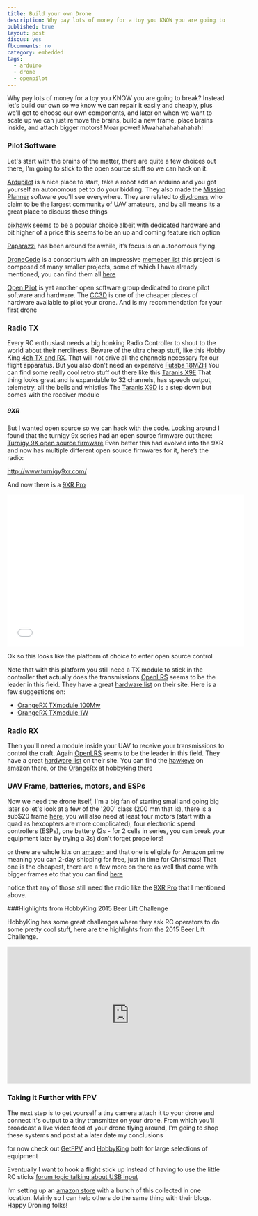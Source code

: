 ```yaml
---
title: Build your own Drone
description: Why pay lots of money for a toy you KNOW you are going to break?
published: true
layout: post
disqus: yes
fbcomments: no
category: embedded
tags:
  - arduino
  - drone
  - openpilot
---
```


Why pay lots of money for a toy you KNOW you are going to break?
Instead let's build our own so we know we can repair it easily and cheaply, 
plus we'll get to choose our own components, and later on when we want to scale up we can just remove the brains,
build a new frame, place brains inside, and attach bigger motors!  Moar power!  Mwahahahahahahah!

### Pilot Software

Let's start with the brains of the matter, there are quite a few choices out there,
I'm going to stick to the open source stuff so we can hack on it.

[Ardupilot](http://ardupilot.com/) is a nice place to start, 
take a robot add an arduino and you got yourself an autonomous pet to do your bidding.
They also made the [Mission Planner](http://planner.ardupilot.com/) software you'll see everywhere.
They are related to [diydrones](http://diydrones.com/) who claim to be the largest community of UAV amateurs, and by all means its a great place to discuss these things

[pixhawk](https://pixhawk.org/choice) seems to be a popular choice albeit with dedicated hardware 
and bit higher of a price this seems to be an up and coming feature rich option

[Paparazzi](http://wiki.paparazziuav.org/wiki/Main_Page) has been around for awhile, it’s focus is on autonomous flying.

[DroneCode](https://www.dronecode.org/)  is a consortium with an impressive [memeber list](https://www.dronecode.org/about/project-members) this project is composed of many smaller projects, some of which I have already mentioned, you can find them all [here](https://www.dronecode.org/dronecode-software-platform)

[Open Pilot](https://www.openpilot.org/) is yet another open software group dedicated to drone pilot software and hardware. The [CC3D](http://amzn.to/1OcADR6) is one of the cheaper pieces of hardware available to pilot your drone. And is my recommendation for your first drone

### Radio TX

Every RC enthusiast needs a big honking Radio Controller to shout to the world about their nerdliness.
Beware of the ultra cheap stuff, like this Hobby King 
[4ch TX and RX](http://www.hobbyking.com/hobbyking/store/__8337__Hobby_King_2_4Ghz_4Ch_Tx_Rx_V2_Mode_1_.html).
That will not drive all the channels necessary for our flight apparatus.
But you also don't need an expensive [Futaba 18MZH](http://amzn.to/1OcAWvq)
You can find some really cool retro stuff out there like this
[Taranis X9E](http://www.hobbyking.com/hobbyking/store/__87932__Taranis_X9E_Mode_2_non_EU_Version_US_Plug_.html)
That thing looks great and is expandable to 32 channels, has speech output, telemetry, all the bells and whistles
The [Taranis X9D](http://amzn.to/1OcB7qB)
is a step down but comes with the receiver module

##### 9XR

But I wanted open source so we can hack with the code.  Looking around I found that the turnigy 9x series had an open source firmware out there:
[Turnigy 9X open source firmware](http://www.instructables.com/id/Transform-a-cheap-RC-Transmitter-with-Custom-Firmw/)
Even better this had evolved into the 9XR and now has multiple different open source firmwares for it, here’s the radio:

<http://www.turnigy9xr.com/>

And now there is a 
[9XR Pro](http://amzn.to/1OcBdON)

<iframe id="viddler-d2c3680e" src="//www.viddler.com/embed/d2c3680e/?f=1&offset=0&autoplay=0&player=full&secret=58779214&disablebranding=0&view_secret=49636673" width="545" height="349" frameborder="0" scrolling="no" allowfullscreen></iframe>

Ok so this looks like the platform of choice to enter open source control

Note that with this platform you still need a TX module to stick in the controller that actually does the transmissions
[OpenLRS](http://openlrsng.org/) seems to be the leader in this field.  They have a great [hardware list](http://openlrsng.org/#hardware)
on their site.  Here is a few suggestions on:
* [OrangeRX TXmodule 100Mw](http://www.hobbyking.com/hobbyking/store/__27095__OrangeRx_Open_LRS_433MHz_TX_Module_100mW_JR_Turnigy_compatible_.html)
* [OrangeRX TXmodule 1W](http://www.hobbyking.com/hobbyking/store/__43852__OrangeRX_Open_LRS_433MHz_Transmitter_1W_JR_Turnigy_Compatible_.html)

### Radio RX

Then you'll need a module inside your UAV to receive your transmissions to control the craft.
Again [OpenLRS](http://openlrsng.org/) seems to be the leader in this field.
They have a great [hardware list](http://openlrsng.org/#hardware) on their site.
You can find the [hawkeye](http://astore.amazon.com/joshuacoxgith-20/detail/B00QBKZI00) on amazon there, or 
the [OrangeRx](http://www.hobbyking.com/hobbyking/store/__27096__OrangeRx_Open_LRS_433MHz_9Ch_Receiver.html) at hobbyking there

### UAV Frame, batteries, motors, and ESPs

Now we need the drone itself, I'm a big fan of starting small and going big later so let's look at a few of the '200' class (200 mm that is), 
there is a sub$20 frame [here](http://amzn.to/1NXM5UU),
you will also need at least four motors (start with a quad as hexcopters are more complicated),
four electronic speed controllers (ESPs),
one battery (2s - for 2 cells in series, you can break your equipment later by trying a 3s)
don't forget propellors!

or there are whole kits on [amazon](http://amzn.to/1mcJmwm) and that one is eligible for Amazon prime meaning you can 2-day shipping for free, just in time for Christmas! That one is the cheapest, there are a few more on there as well that come with bigger frames etc that you can find [here](http://astore.amazon.com/joshuacoxgith-20)

notice that any of those still need the radio like the [9XR Pro](http://amzn.to/1OcoHPt) that I mentioned above.

###Highlights from HobbyKing 2015 Beer Lift Challenge

HobbyKing has some great challenges where they ask RC operators to do some pretty cool stuff, here are the highlights from the 2015 Beer Lift Challenge.
<iframe width="560" height="315" src="https://www.youtube.com/embed/Lh5Jbi6AcsE" frameborder="0" allowfullscreen></iframe>

### Taking it Further with FPV

The next step is to get yourself a tiny camera attach it to your drone and connect it's output to a tiny transmitter on your drone.  From which you'll broadcast a live video feed of your drone flying around, I'm going to shop these systems and post at a later date my conclusions

for now check out [GetFPV](http://www.getfpv.com/) and [HobbyKing](http://www.hobbyking.com/) both for large selections of equipment

Eventually I want to hook a flight stick up instead of having to use the little RC sticks [forum topic talking about USB input](http://openrcforums.com/forum/viewtopic.php?t=6538)

I’m setting up an [amazon store](http://astore.amazon.com/joshuacoxgith-20) with a bunch of this collected in one location.  Mainly so I can help others do the same thing with their blogs.  Happy Droning folks!

